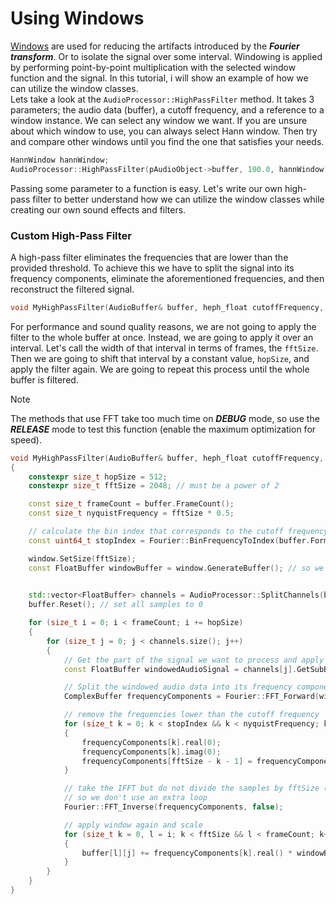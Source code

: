 # Using Windows

[Windows](/docs/HephAudio/Windows) are used for reducing the artifacts introduced by the ***Fourier transform***. Or to isolate the signal over some interval. 
Windowing is applied by performing point-by-point multiplication with the selected window function and the signal. 
In this tutorial, i will show an example of how we can utilize the window classes. <br>
Lets take a look at the ``AudioProcessor::HighPassFilter`` method. It takes 3 parameters; the audio data (buffer), a cutoff frequency, and a reference to a window instance. 
We can select any window we want. If you are unsure about which window to use, you can always select Hann window. Then try and compare other windows until you find the one that satisfies your needs. 
```c++
HannWindow hannWindow;
AudioProcessor::HighPassFilter(pAudioObject->buffer, 100.0, hannWindow);
```
Passing some parameter to a function is easy. Let's write our own high-pass filter to better understand how we can utilize the window classes while creating our own sound effects and filters.

### Custom High-Pass Filter

A high-pass filter eliminates the frequencies that are lower than the provided threshold. 
To achieve this we have to split the signal into its frequency components, eliminate the aforementioned frequencies, and then reconstruct the filtered signal. 
```c++
void MyHighPassFilter(AudioBuffer& buffer, heph_float cutoffFrequency, Window& window);
```
For performance and sound quality reasons, we are not going to apply the filter to the whole buffer at once. 
Instead, we are going to apply it over an interval. Let's call the width of that interval in terms of frames, the ``fftSize``. 
Then we are going to shift that interval by a constant value, ``hopSize``, and apply the filter again. We are going to repeat this process until the whole buffer is filtered. 

> [!NOTE]
> The methods that use FFT take too much time on ***DEBUG*** mode, so use the ***RELEASE*** mode to test this function (enable the maximum optimization for speed).

```c++
void MyHighPassFilter(AudioBuffer& buffer, heph_float cutoffFrequency, Window& window)
{
	constexpr size_t hopSize = 512;
	constexpr size_t fftSize = 2048; // must be a power of 2

	const size_t frameCount = buffer.FrameCount();
	const size_t nyquistFrequency = fftSize * 0.5;

	// calculate the bin index that corresponds to the cutoff frequency
	const uint64_t stopIndex = Fourier::BinFrequencyToIndex(buffer.FormatInfo().sampleRate, fftSize, cutoffFrequency);

	window.SetSize(fftSize);
	const FloatBuffer windowBuffer = window.GenerateBuffer(); // so we don't have to calculate the window more than once

	
	std::vector<FloatBuffer> channels = AudioProcessor::SplitChannels(buffer);
	buffer.Reset(); // set all samples to 0

	for (size_t i = 0; i < frameCount; i += hopSize)
	{
		for (size_t j = 0; j < channels.size(); j++)
		{
			// Get the part of the signal we want to process and apply windowing
			const FloatBuffer windowedAudioSignal = channels[j].GetSubBuffer(i, fftSize) * windowBuffer;

			// Split the windowed audio data into its frequency components
			ComplexBuffer frequencyComponents = Fourier::FFT_Forward(windowedAudioSignal, fftSize);

			// remove the frequencies lower than the cutoff frequency
			for (size_t k = 0; k < stopIndex && k < nyquistFrequency; k++)
			{
				frequencyComponents[k].real(0);
				frequencyComponents[k].imag(0);
				frequencyComponents[fftSize - k - 1] = frequencyComponents[k].Conjugate();
			}

			// take the IFFT but do not divide the samples by fftSize (scale)
			// so we don't use an extra loop
			Fourier::FFT_Inverse(frequencyComponents, false);

			// apply window again and scale
			for (size_t k = 0, l = i; k < fftSize && l < frameCount; k++, l++)
			{
				buffer[l][j] += frequencyComponents[k].real() * windowBuffer[k] / fftSize;
			}
		}
	}
}
```

